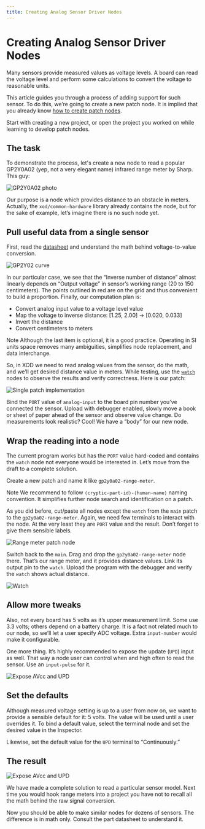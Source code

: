 ```yaml
---
title: Creating Analog Sensor Driver Nodes
---
```


# Creating Analog Sensor Driver Nodes

Many sensors provide measured values as voltage levels. A board can read the
voltage level and perform some calculations to convert the voltage to
reasonable units.

This article guides you through a process of adding support for such sensor. To
do this, we’re going to create a new patch node. It is implied that you already
know [how to create patch nodes](../nodes-for-xod-in-xod/).

Start with creating a new project, or open the project you worked on while
learning to develop patch nodes.

## The task

To demonstrate the process, let's create a new node to read a popular GP2Y0A02
(yep, not a very elegant name) infrared range meter by Sharp. This guy:

![GP2Y0A02 photo](./gp2y0a02.jpg)

Our purpose is a node which provides distance to an obstacle in meters.
Actually, the `xod/common-hardware` library already contains the node, but for
the sake of example, let’s imagine there is no such node yet.

## Pull useful data from a single sensor

First, read the [datasheet](./gp2y0a02-datasheet.pdf) and understand the math
behind voltage-to-value conversion.

![GP2Y02 curve](./gp2y0a02-curve.png)

In our particular case, we see that the “Inverse number of distance” almost
linearly depends on “Output voltage” in sensor’s working range (20 to 150
centimeters). The points outlined in red are on the grid and thus convenient to
build a proportion. Finally, our computation plan is:

- Convert analog input value to a voltage level value
- Map the voltage to inverse distance: [1.25, 2.00] → [0.020, 0.033]
- Invert the distance
- Convert centimeters to meters

<div class="ui segment note">
<span class="ui ribbon label">Note</span>
Although the last item is optional, it is a good practice. Operating in SI
units space removes many ambiguities, simplifies node replacement, and data
interchange.
</div>

So, in XOD we need to read analog values from the sensor, do the math, and
we’ll get desired distance value in meters. While testing, use the
[`watch`](/libs/xod/core/watch/) nodes to observe the results and verify
correctness. Here is our patch:

![Single patch implementation](./step1.patch.png)

Bind the `PORT` value of `analog-input` to the board pin number you’ve
connected the sensor. Upload with debugger enabled, slowly move a book or sheet
of paper ahead of the sensor and observe value change. Do measurements look
realistic? Cool! We have a “body” for our new node.

## Wrap the reading into a node

The current program works but has the `PORT` value hard-coded and contains the
`watch` node not everyone would be interested in. Let’s move from the draft to
a complete solution.

Create a new patch and name it like `gp2y0a02-range-meter`.

<div class="ui segment note">
<span class="ui ribbon label">Note</span>
We recommend to follow <code>⟨cryptic-part-id⟩-⟨human-name⟩</code> naming convention. It
simplifies further node search and identification on a patch.
</div>

As you did before, cut/paste all nodes except the `watch` from the `main` patch
to the `gp2y0a02-range-meter`. Again, we need few terminals to interact with
the node. At the very least they are `PORT` value and the result. Don’t forget
to give them sensible labels.

![Range meter patch node](./step2a.patch.png)

Switch back to the `main`. Drag and drop the `gp2y0a02-range-meter` node there.
That’s our range meter, and it provides distance values. Link its output pin to
the `watch`. Upload the program with the debugger and verify the `watch` shows
actual distance.

![Watch](./step2b.gif)

## Allow more tweaks

Also, not every board has 5 volts as it’s upper measurement limit. Some use 3.3
volts; others depend on a battery charge. It is a fact not related much to our
node, so we’ll let a user specify ADC voltage. Extra `input-number` would make
it configurable.

One more thing. It’s highly recommended to expose the update (`UPD`) input as
well. That way a node user can control when and high often to read the sensor.
Use an `input-pulse` for it.

![Expose AVcc and UPD](./step3a.patch.png)

## Set the defaults

Although measured voltage setting is up to a user from now on, we want to
provide a sensible default for it: 5 volts. The value will be used until a user
overrides it. To bind a default value, select the terminal node and set the
desired value in the Inspector.

Likewise, set the default value for the `UPD` terminal to “Continuously.”

## The result

![Expose AVcc and UPD](./step3b.patch.png)

We have made a complete solution to read a particular sensor model. Next time
you would hook range meters into a project you have not to recall all the math
behind the raw signal conversion.

Now you should be able to make similar nodes for dozens of sensors. The
difference is in math only. Consult the part datasheet to understand it.
